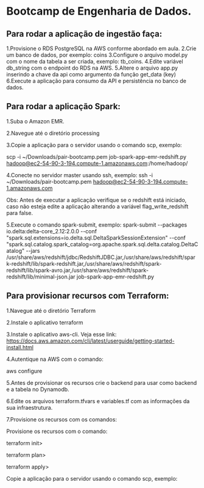 # Bootcamp de Engenharia de Dados.

## Para rodar a aplicação de ingestão faça:
1.Provisione o RDS PostgreSQL na AWS conforme abordado em aula.
2.Crie um banco de dados, por exemplo: coins
3.Configure o arquivo model.py com o nome da tabela a ser criada, exemplo: tb_coins.
4.Edite variável db_string com o endpoint do RDS na AWS.
5.Altere o arquivo app.py inserindo a chave da api como argumento da função get_data (key)
6.Execute a aplicação para consumo da API e persistência no banco de dados.

## Para rodar a aplicação Spark:

1.Suba o Amazon EMR.

2.Navegue até o diretório processing

3.Copie a aplicação para o servidor usando o comando scp, exemplo:

scp -i ~/Downloads/pair-bootcamp.pem job-spark-app-emr-redshift.py hadoop@ec2-54-90-3-194.compute-1.amazonaws.com:/home/hadoop/ 

4.Conecte no servidor master usando ssh, exemplo:
 ssh -i ~/Downloads/pair-bootcamp.pem hadoop@ec2-54-90-3-194.compute-1.amazonaws.com 

Obs: Antes de executar a aplicação verifique se o redshift está iniciado, caso não esteja edite a aplicação alterando a variável flag_write_redshift para false.

5.Execute o comando spark-submit, exemplo: spark-submit --packages io.delta:delta-core_2.12:2.0.0 --conf "spark.sql.extensions=io.delta.sql.DeltaSparkSessionExtension" --conf "spark.sql.catalog.spark_catalog=org.apache.spark.sql.delta.catalog.DeltaCatalog"  --jars /usr/share/aws/redshift/jdbc/RedshiftJDBC.jar,/usr/share/aws/redshift/spark-redshift/lib/spark-redshift.jar,/usr/share/aws/redshift/spark-redshift/lib/spark-avro.jar,/usr/share/aws/redshift/spark-redshift/lib/minimal-json.jar job-spark-app-emr-redshift.py


## Para provisionar recursos com Terraform:

1.Navegue até o diretório Terraform

2.Instale o aplicativo terraform

3.Instale o aplicativo aws-cli. Veja esse link: https://docs.aws.amazon.com/cli/latest/userguide/getting-started-install.html

4.Autentique na AWS com o comando:

aws configure

5.Antes de provisionar os recursos crie o backend para usar como backend e a tabela no Dynamodb.

6.Edite os arquivos terraform.tfvars e variables.tf com as informações da sua infraestrutura.

7.Provisione os recursos com os comandos:

Provisione os recursos com o comando:

terraform init>

terraform plan>

terraform apply>

Copie a aplicação para o servidor usando o comando scp, exemplo:
